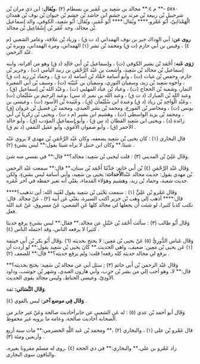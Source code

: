 ٥٧٨٠ -** م ٤:** مجالد بن سَعِيد بن عُمَير بن بسطام (٢) ،**ويُقال:** ابن ذي مران بْن شرحبيل بْن ربيعة بْن مرثد بن جشم ابن حاشد بْن جشم بْن خيوان بْن نوف بْن همدان الْهَمْدَانِيّ، أَبُو عَمْرو،**** ويُقال:**** أَبُو عُمَير، ويُقال: أَبُو سَعِيد، الكوفي، والد إسماعيل بْن مجالد، وجد عُمَر بْن إِسْمَاعِيل بْن مجالد.

**روى عن:** أبي الوداك جبر بن نوف الهمداني (د ت ق) ، وزياد بْن علاقة، وعامر الشعبي (م ٤) ، وقيس بن أَبي حازم (ت ق) ومحمد بْن نشر (١) الهمداني، ومرة الهمداني، ووبرة بْن عَبْد الرحمن.

**رَوَى عَنه:** أَحْمَد بْن بشير الكوفي (ت) ، وإسماعيل بْن أَبي خَالِد (د ق) وهو من أقرانه، وابنه إسماعيل بْن مجالد بْن سَعِيد، وأشعث بن عَبْد الرَّحْمَنِ بن زبيد اليامي (ت) ، وجرير بْن حازم، وحفص بْن غياث (ت) ، وأبو أسامة حَمَّاد بْن أسامة (د ت ق) ، وحماد بْن زيد (ت ق) ، وأخوه سَعِيد بْن زيد، وسفيان الثوري، وسفيان بن عُيَيْنَة (ت) ، وسيف بْن أَبي المغيرة التمار، وشعبة بْن الحجاج (ت) ، وعباد بْن عباد المهلبي (ت) ، وعَبْد الله بْن إسماعيل (ق) ، وعبد الله بْن المبارك (د ت ق) ، وعبد الله بن نمير (د سي) ،وعبد الرحيم بن سُلَيْمان (ت) ، وعَبْد الْوَاحِدِ بْن زياد (د ق) وعبدة ابن سُلَيْمان (ق) ، وعُبَيدة بْن الأسود (ت) ، وعيسى بن يونس (ت) ، ومحاضر بْن المورع، ومحمد بْن بشر العبدي، ومحمد بْن فضيل بْن غزوان (ق) ، ومحمد بْن يزيد الواسطي (ت) ، وهشيم ابن بشير (م د ت) ، ويحيى بْن زكريا بْن أَبي زائدة (د) ، ويحيى ابن سَعِيد القطان (د س ق) ، وأبو إسماعيل المؤدب (ق) ، وأبو خالد الأحمر (ق) ، وأبو صفوان الأُمَوِي، وأبو عقيل الثقفي (د تم ق) .

قال البخاري (١) : كان يحيى بْن سَعِيد يضعفه، وكان عَبْد الرَّحْمَنِ بْن مهدي لا يروي عَنْه شيئا.** وكان ابن حنبل لا يراه شيئا يقول:** ليس بشيءٍ (٢) .

وَقَال عَلِيّ بْن المديني (٣) : قلت ليحيى بْن سَعِيد: مجالد؟** قال:** في نفسي منه شئ.

وَقَال عَبْد الرَّحْمَنِ (٤) بْن أَبي حَاتِم: حَدَّثَنَا أَحْمَد بْن سنان،** قال:** سمعت عَبْد الرحمن بْن مهدي يقول: حديث مجالد عَنْد**الأحداث:** يحيى بن سَعِيد، وأبي أسامة ليس بشيءٍ، ولكن حديث شعبة، وحماد بْن زيد، وهشيم وهؤلاء القدماء، يعَنْي أنه تغير حفظه في آخر عُمَره.

وَقَال عَمْرو بْن عَلِيٍّ (١) : سمعت يَحْيَى بْن سَعِيد يقول لعُبَيد الله: أين تذهيب؟**** قال:**** أذهب إلى وهب بْن جرير أكتب السيرة، يعَنْي عَن أبيه (٢) ، عَنْ مجالد. قال: تكتب كذبا كثيرا، لو شئت أن يجعلها لي مجالد كلها عَنِ الشعبي، عَنْ مسروق، عَنْ عَبد الله فعل.

وَقَال أَبُو طالب (٣) : سألت أَحْمَد بْن حَنْبَلٍ عن مجالد،** فقال:** ليس بشيءٍ يرفع حديثا كثيرا لا يرفعه الناس، وقد احتمله الناس (٤) .

وَقَال عَباس الدُّورِيُّ (٥) عَنْ يحيى بْن مَعِين: لا يحتج بحديثه (٦) .وَقَال أَبُو بكر بْن أَبي خيثمة (١) عَن يحيى بْن مَعِين: ضعيف، واهي الحديث.** كَانَ يحيى بْن سَعِيد يقول:** لو أردت أن يرفع لي مجالد حديثه كله رفعه! قلت: ولم يرفع حديثه؟** قال:** للضعف (٢) .

وَقَال عَبْد الرحمن بْن أَبي حاتم (٣) ; سئل أبي عن مجالد بْن سَعِيد: يحتج بحديثه؟** قال:** لا، وهو أحب إلي من بشر بْن حرب، وأبي هارون العبدي، وشهر بْن حوشب، وداود الأَودِيّ، وعيسى الحناط، وليس مجالد بقوي الحديث.

**وَقَال النَّسَائي:** ثقة.

**وَقَال فِي موضع آخر:** ليس بالقوي (٤) .

وَقَال أبو أحمد بْن عدي (٥) : له عَنِ الشعبي عن جابرأحاديث صالحة وعَنْ غير جابر من الصحابة أحاديث صالحة، وعامة ما يرويه غير محفوظ.

قال عَمْرو بْن علي (١) ، والبخاري (٢) ،** ومحمد بْن عَبد اللَّهِ الحضرمي:** مات سنة أربع وأربعين ومئة (٣) .

زاد عَمْرو بن علي،** والبخاري:** في ذي الحجة (٤) .روى له مسلم مقرونا بغيره، والباقون سوى البخاري.